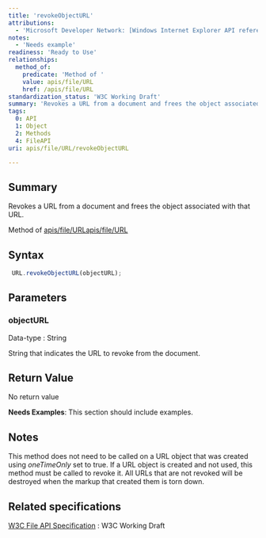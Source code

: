 ```yaml
---
title: 'revokeObjectURL'
attributions:
  - 'Microsoft Developer Network: [Windows Internet Explorer API reference Article](http://msdn.microsoft.com/en-us/library/ie/hh828809%28v=vs.85%29.aspx)'
notes:
  - 'Needs example'
readiness: 'Ready to Use'
relationships:
  method_of:
    predicate: 'Method of '
    value: apis/file/URL
    href: /apis/file/URL
standardization_status: 'W3C Working Draft'
summary: 'Revokes a URL from a document and frees the object associated with that URL.'
tags:
  0: API
  1: Object
  2: Methods
  4: FileAPI
uri: apis/file/URL/revokeObjectURL

---
```

## Summary

Revokes a URL from a document and frees the object associated with that URL.

Method of [apis/file/URL](/apis/file/URL)[apis/file/URL](/apis/file/URL)

## Syntax

``` js
 URL.revokeObjectURL(objectURL);
```

## Parameters

### objectURL

 Data-type
:   String

 String that indicates the URL to revoke from the document.

## Return Value

No return value

**Needs Examples**: This section should include examples.

## Notes

This method does not need to be called on a URL object that was created using *oneTimeOnly* set to true. If a URL object is created and not used, this method must be called to revoke it. All URLs that are not revoked will be destroyed when the markup that created them is torn down.

## Related specifications

[W3C File API Specification](http://www.w3.org/TR/FileAPI)
:   W3C Working Draft
